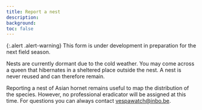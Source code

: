 ```yaml
---
title: Report a nest
description:
background:
toc: false
---
```


{:.alert .alert-warning}
This form is under development in preparation for the next field season.

Nests are currently dormant due to the cold weather. You may come across a queen that hibernates in a sheltered place outside the nest. A nest is never reused and can therefore remain.

Reporting a nest of Asian hornet remains useful to map the distribution of the species. However, no professional eradicator will be assigned at this time. For questions you can always contact <vespawatch@inbo.be>.

<form action="" method="POST" id="meldingen" class="needs-validation" enctype="multipart/form-data" novalidate></form>

<script type="text/javascript" src="https://maps.googleapis.com/maps/api/js?sensor=false&key="></script>
<script src="/assets/js/iasset.js"></script>
